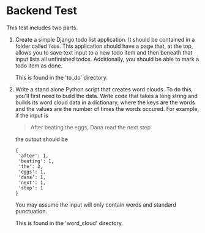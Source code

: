 Backend Test
============

This test includes two parts.

1) Create a simple Django todo list application.  It should be contained in
   a folder called `ToDo`.  This application should have a page that, at the top,
   allows you to save text input to a new todo item and then beneath that input lists
   all unfinished todos.  Additionally, you should be able to mark a todo item
   as done.

   This is found in the 'to_do' directory.


2) Write a stand alone Python script that creates word clouds.  To do this,
   you'll first need to build the data. Write code that takes a long string and
   builds its word cloud data in a dictionary, where the keys are the words and
   the values are the number of times the words occured.  For example, if the
   input is

   > After beating the eggs, Dana read the next step

   the output should be

   ```
   {
    'after': 1,
    'beating': 1,
    'the': 2,
    'eggs': 1,
    'dana': 1,
    'next': 1,
    'step': 1
   }
   ```

   You may assume the input will only contain words and standard punctuation.

   This is found in the 'word_cloud' directory.
